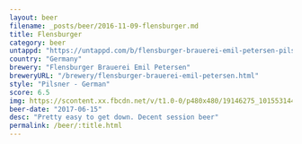 ```yaml
---
layout: beer
filename: _posts/beer/2016-11-09-flensburger.md
title: Flensburger
category: beer
untappd: "https://untappd.com/b/flensburger-brauerei-emil-petersen-pilsener/5311"
country: "Germany"
brewery: "Flensburger Brauerei Emil Petersen"
breweryURL: "/brewery/flensburger-brauerei-emil-petersen.html"
style: "Pilsner - German"
score: 6.5
img: https://scontent.xx.fbcdn.net/v/t1.0-0/p480x480/19146275_10155314454048745_2986073294301966538_n.jpg?_nc_cat=0&oh=3815e5bd0394662fafc4a74b7f934622&oe=5B865A0C
beer-date: "2017-06-15"
desc: "Pretty easy to get down. Decent session beer"
permalink: /beer/:title.html
---
```

